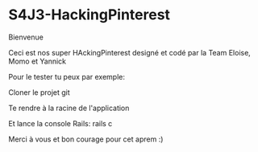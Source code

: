 # S4J3-HackingPinterest

Bienvenue

Ceci est nos super HAckingPinterest designé et codé par la Team Eloise, Momo et Yannick

Pour le tester tu peux par exemple:

Cloner le projet git

Te rendre à la racine de l'application

Et lance la console Rails:
rails c

Merci à vous et bon courage pour cet aprem :)
